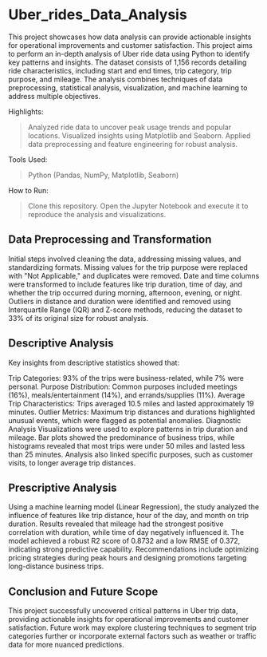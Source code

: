 # Uber_rides_Data_Analysis

This project showcases how data analysis can provide actionable insights for operational improvements and customer satisfaction.
This project aims to perform an in-depth analysis of Uber ride data using Python to identify key patterns and insights. The dataset consists of 1,156 records detailing ride characteristics, including start and end times, trip category, trip purpose, and mileage. The analysis combines techniques of data preprocessing, statistical analysis, visualization, and machine learning to address multiple objectives.

Highlights:
> Analyzed ride data to uncover peak usage trends and popular locations.
> Visualized insights using Matplotlib and Seaborn.
> Applied data preprocessing and feature engineering for robust analysis.

Tools Used:
> Python (Pandas, NumPy, Matplotlib, Seaborn)

How to Run:
> Clone this repository.
> Open the Jupyter Notebook and execute it to reproduce the analysis and visualizations.

## Data Preprocessing and Transformation
Initial steps involved cleaning the data, addressing missing values, and standardizing formats. Missing values for the trip purpose were replaced with "Not Applicable," and duplicates were removed. Date and time columns were transformed to include features like trip duration, time of day, and whether the trip occurred during morning, afternoon, evening, or night. Outliers in distance and duration were identified and removed using Interquartile Range (IQR) and Z-score methods, reducing the dataset to 33% of its original size for robust analysis.

## Descriptive Analysis
Key insights from descriptive statistics showed that:

Trip Categories: 93% of the trips were business-related, while 7% were personal.
Purpose Distribution: Common purposes included meetings (16%), meals/entertainment (14%), and errands/supplies (11%).
Average Trip Characteristics: Trips averaged 10.5 miles and lasted approximately 19 minutes.
Outlier Metrics: Maximum trip distances and durations highlighted unusual events, which were flagged as potential anomalies.
Diagnostic Analysis
Visualizations were used to explore patterns in trip duration and mileage. Bar plots showed the predominance of business trips, while histograms revealed that most trips were under 50 miles and lasted less than 25 minutes. Analysis also linked specific purposes, such as customer visits, to longer average trip distances.

## Prescriptive Analysis
Using a machine learning model (Linear Regression), the study analyzed the influence of features like trip distance, hour of the day, and month on trip duration. Results revealed that mileage had the strongest positive correlation with duration, while time of day negatively influenced it. The model achieved a robust R2 score of 0.8732 and a low RMSE of 0.372, indicating strong predictive capability. Recommendations include optimizing pricing strategies during peak hours and designing promotions targeting long-distance business trips.

## Conclusion and Future Scope
This project successfully uncovered critical patterns in Uber trip data, providing actionable insights for operational improvements and customer satisfaction. Future work may explore clustering techniques to segment trip categories further or incorporate external factors such as weather or traffic data for more nuanced predictions.
